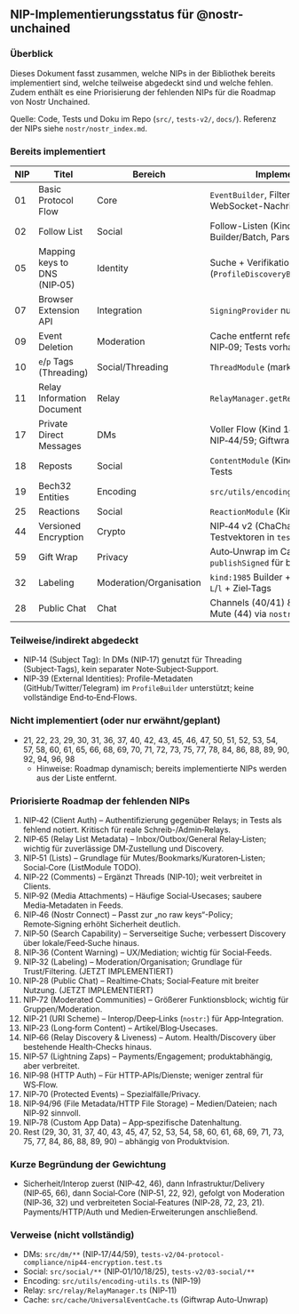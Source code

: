 ## NIP-Implementierungsstatus für @nostr-unchained

### Überblick
Dieses Dokument fasst zusammen, welche NIPs in der Bibliothek bereits implementiert sind, welche teilweise abgedeckt sind und welche fehlen. Zudem enthält es eine Priorisierung der fehlenden NIPs für die Roadmap von Nostr Unchained.

Quelle: Code, Tests und Doku im Repo (`src/`, `tests-v2/`, `docs/`). Referenz der NIPs siehe `nostr/nostr_index.md`.

### Bereits implementiert
| NIP | Titel | Bereich | Implementierungs-Hinweise |
|---|---|---|---|
| 01 | Basic Protocol Flow | Core | `EventBuilder`, Filter/REQ/EOSE/CLOSE, ID/Sig; WebSocket-Nachrichten gemäß NIP‑01 |
| 02 | Follow List | Social | Follow-Listen (Kind 3) in `FollowsModule`, Builder/Batch, Parsing |
| 05 | Mapping keys to DNS (NIP‑05) | Identity | Suche + Verifikation (`ProfileDiscoveryBuilder.checkNip05Verification`) |
| 07 | Browser Extension API | Integration | `SigningProvider` nutzt `window.nostr` (NIP‑07) |
| 09 | Event Deletion | Moderation | Cache entfernt referenzierte Events; Unreact via NIP‑09; Tests vorhanden |
| 10 | `e`/`p` Tags (Threading) | Social/Threading | `ThreadModule` (marked + positional Tags), Tests |
| 11 | Relay Information Document | Relay | `RelayManager.getRelayInfo` (NIP‑11 lesen) |
| 17 | Private Direct Messages | DMs | Voller Flow (Kind 14 + Subject) auf Basis NIP‑44/59; Giftwrap‑Handling |
| 18 | Reposts | Social | `ContentModule` (Kind 6) inkl. Struktur nach NIP‑18; Tests |
| 19 | Bech32 Entities | Encoding | `src/utils/encoding-utils.ts`; Tests (npub/…​) |
| 25 | Reactions | Social | `ReactionModule` (Kind 7), Unreact via NIP‑09; Tests |
| 44 | Versioned Encryption | Crypto | NIP‑44 v2 (ChaCha20‑Poly1305), offizielle Testvektoren in `tests-v2` |
| 59 | Gift Wrap | Privacy | Auto‑Unwrap im Cache, Lazy Subscription, `publishSigned` für bereits signierte Wraps |
| 32 | Labeling | Moderation/Organisation | `kind:1985` Builder + reaktives Lesen (`nostr.labels`), `L`/`l` + Ziel‑Tags |
| 28 | Public Chat | Chat | Channels (40/41) & Messages (42), Hide (43), Mute (44) via `nostr.channels` |

### Teilweise/indirekt abgedeckt
- NIP‑14 (Subject Tag): In DMs (NIP‑17) genutzt für Threading (Subject‑Tags), kein separater Note‑Subject‑Support.
- NIP‑39 (External Identities): Profile-Metadaten (GitHub/Twitter/Telegram) im `ProfileBuilder` unterstützt; keine vollständige End‑to‑End‑Flows.

### Nicht implementiert (oder nur erwähnt/geplant)
- 21, 22, 23, 29, 30, 31, 36, 37, 40, 42, 43, 45, 46, 47, 50, 51, 52, 53, 54, 57, 58, 60, 61, 65, 66, 68, 69, 70, 71, 72, 73, 75, 77, 78, 84, 86, 88, 89, 90, 92, 94, 96, 98
  - Hinweise: Roadmap dynamisch; bereits implementierte NIPs werden aus der Liste entfernt.

### Priorisierte Roadmap der fehlenden NIPs
1. NIP‑42 (Client Auth) – Authentifizierung gegenüber Relays; in Tests als fehlend notiert. Kritisch für reale Schreib-/Admin‑Relays.
2. NIP‑65 (Relay List Metadata) – Inbox/Outbox/General Relay‑Listen; wichtig für zuverlässige DM‑Zustellung und Discovery.
3. NIP‑51 (Lists) – Grundlage für Mutes/Bookmarks/Kuratoren‑Listen; Social‑Core (ListModule TODO).
4. NIP‑22 (Comments) – Ergänzt Threads (NIP‑10); weit verbreitet in Clients.
5. NIP‑92 (Media Attachments) – Häufige Social‑Usecases; saubere Media‑Metadaten in Feeds.
6. NIP‑46 (Nostr Connect) – Passt zur „no raw keys“-Policy; Remote‑Signing erhöht Sicherheit deutlich.
7. NIP‑50 (Search Capability) – Serverseitige Suche; verbessert Discovery über lokale/Feed‑Suche hinaus.
8. NIP‑36 (Content Warning) – UX/Mediation; wichtig für Social‑Feeds.
9. NIP‑32 (Labeling) – Moderation/Organisation; Grundlage für Trust/Filtering. (JETZT IMPLEMENTIERT)
10. NIP‑28 (Public Chat) – Realtime‑Chats; Social‑Feature mit breiter Nutzung. (JETZT IMPLEMENTIERT)
11. NIP‑72 (Moderated Communities) – Größerer Funktionsblock; wichtig für Gruppen/Moderation.
12. NIP‑21 (URI Scheme) – Interop/Deep‑Links (`nostr:`) für App‑Integration.
13. NIP‑23 (Long‑form Content) – Artikel/Blog‑Usecases.
14. NIP‑66 (Relay Discovery & Liveness) – Autom. Health/Discovery über bestehende Health‑Checks hinaus.
15. NIP‑57 (Lightning Zaps) – Payments/Engagement; produktabhängig, aber verbreitet.
16. NIP‑98 (HTTP Auth) – Für HTTP‑APIs/Dienste; weniger zentral für WS‑Flow.
17. NIP‑70 (Protected Events) – Spezialfälle/Privacy.
18. NIP‑94/96 (File Metadata/HTTP File Storage) – Medien/Dateien; nach NIP‑92 sinnvoll.
19. NIP‑78 (Custom App Data) – App‑spezifische Datenhaltung.
20. Rest (29, 30, 31, 37, 40, 43, 45, 47, 52, 53, 54, 58, 60, 61, 68, 69, 71, 73, 75, 77, 84, 86, 88, 89, 90) – abhängig von Produktvision.

### Kurze Begründung der Gewichtung
- Sicherheit/Interop zuerst (NIP‑42, 46), dann Infrastruktur/Delivery (NIP‑65, 66), dann Social‑Core (NIP‑51, 22, 92), gefolgt von Moderation (NIP‑36, 32) und verbreiteten Social‑Features (NIP‑28, 72, 23, 21). Payments/HTTP/Auth und Medien‑Erweiterungen anschließend.

### Verweise (nicht vollständig)
- DMs: `src/dm/**` (NIP‑17/44/59), `tests-v2/04-protocol-compliance/nip44-encryption.test.ts`
- Social: `src/social/**` (NIP‑01/10/18/25), `tests-v2/03-social/**`
- Encoding: `src/utils/encoding-utils.ts` (NIP‑19)
- Relay: `src/relay/RelayManager.ts` (NIP‑11)
- Cache: `src/cache/UniversalEventCache.ts` (Giftwrap Auto‑Unwrap)


